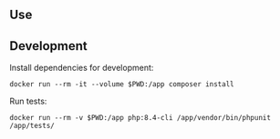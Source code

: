 ## Use 



## Development

Install dependencies for development:

```docker run --rm -it --volume $PWD:/app composer install```

Run tests:

```docker run --rm -v $PWD:/app php:8.4-cli /app/vendor/bin/phpunit /app/tests/```